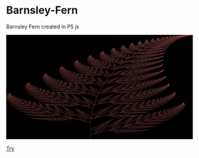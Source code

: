 # Barnsley-Fern
Barnsley Fern created in P5 js


![Preview](/preview.png) </br>

[Try](https://necromancer05.github.io/Barnsley-Fern/index.html)

